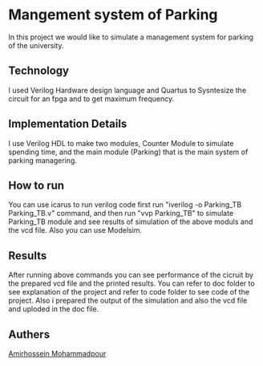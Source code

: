 # Mangement system of Parking
  In this project we would like to simulate a management system for parking of the university.
## Technology
  I used Verilog Hardware design language and Quartus to Sysntesize the circuit for an fpga and to get maximum frequency. 
## Implementation Details
  I use Verilog HDL to make two modules, Counter Module to simulate spending time, and the main module (Parking) that is the main system of parking managering.
## How to run
You can use icarus to run verilog code 
first run "iverilog -o Parking_TB Parking_TB.v" command, and then run "vvp Parking_TB" to simulate Parking_TB module and see results of simulation of the above moduls and the vcd file.
Also you can use Modelsim.
## Results 
After running above commands you can see performance of the cicruit by the prepared vcd file and the printed results.
You can refer to doc folder to see explanation of the project and refer to code folder to see code of the project. Also i prepared the output of the simulation and also the vcd file and uploded in the doc file.
## Authers
[Amirhossein Mohammadpour](https://github.com/amirprogrammer04)
